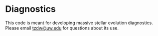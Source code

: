 # Diagnostics

This code is meant for developing massive stellar evolution diagnostics. Please email tzdw@uw.edu for questions about its use.
